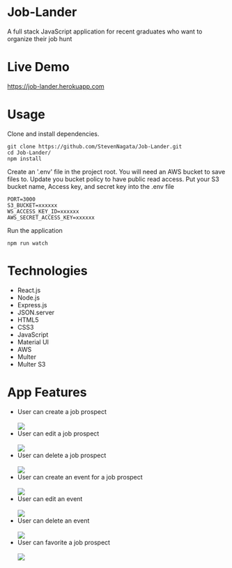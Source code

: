 # Job-Lander
A full stack JavaScript application for recent graduates who want to organize their job hunt

# Live Demo
 https://job-lander.herokuapp.com
  
# Usage
Clone and install dependencies.
```
git clone https://github.com/StevenNagata/Job-Lander.git
cd Job-Lander/
npm install
```
Create an '.env' file in the project root.
You will need an AWS bucket to save files to. 
Update you bucket policy to have public read access.
Put your S3 bucket name, Access key, and secret key into the .env file

```
PORT=3000
S3_BUCKET=xxxxxx
WS_ACCESS_KEY_ID=xxxxxx
AWS_SECRET_ACCESS_KEY=xxxxxx
```
Run the application
```
npm run watch
```

# Technologies
<ul>
<li>React.js</li>
<li>Node.js</li>
<li>Express.js</li>
<li>JSON.server</li>
<li>HTML5</li>
<li>CSS3</li>
<li>JavaScript</li>
<li>Material UI</li>
<li>AWS</li>
<li>Multer</li>
<li>Multer S3</li>
  </ul>
 
 # App Features
<ul>
  <li>User can create a job prospect</li>
  <br/>
<img src="https://user-images.githubusercontent.com/42354826/48097053-abb34d00-e1cd-11e8-9239-601f17d22150.gif"/>
  <br/>
  <li>User can edit a job prospect</li>
  <br/>
<img src="https://user-images.githubusercontent.com/42354826/48097032-9dfdc780-e1cd-11e8-8b57-94263112812c.gif"/>
  <br/>
  <li>User can delete a job prospect</li>
  <br/>
<img src="https://user-images.githubusercontent.com/42354826/48097115-cf769300-e1cd-11e8-8c37-786568fd67b8.gif"/>
  <br/>
  <li>User can create an event for a job prospect</li>
  <br/>
<img src="https://user-images.githubusercontent.com/42354826/48097087-bcfc5980-e1cd-11e8-9cdc-a9570756f2d4.gif"/>
  <br/>
  <li>User can edit an event</li>
  <br/>
<img src="https://user-images.githubusercontent.com/42354826/48097139-dac9be80-e1cd-11e8-9a67-eca2a582eeaf.gif"/>
  <br/>
  <li>User can delete an event</li>
  <br/>
<img src="https://user-images.githubusercontent.com/42354826/48097150-e2896300-e1cd-11e8-80af-3e44f0fe11cb.gif"/>
  <br/>
  <li>User can favorite a job prospect</li>
  <br/>
<img src="https://user-images.githubusercontent.com/42354826/48093328-ec0dcd80-e1c3-11e8-9ca1-49e51742b461.gif"/>
</ul>
